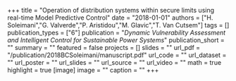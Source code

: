 +++
title = "Operation of distribution systems within secure limits using real-time Model Predictive Control"
date = "2018-01-01"
authors = ["H. Soleimani","G. Valverde","P. Aristidou","M. Glavic","T. Van Cutsem"]
tags = []
publication_types = ["6"]
publication = "_Dynamic Vulnerability Assessment and Intelligent Control for Sustainable Power Systems_"
publication_short = ""
summary = ""
featured = false
projects = []
slides = ""
url_pdf = "/publication/2018BCSoleimani/manuscript.pdf"
url_code = ""
url_dataset = ""
url_poster = ""
url_slides = ""
url_source = ""
url_video = ""
math = true
highlight = true
[image]
image = ""
caption = ""
+++

